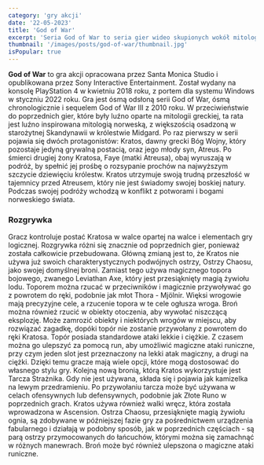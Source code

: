 ```yaml
---
category: 'gry akcji'
date: '22-05-2023'
title: 'God of War'
excerpt: 'Seria God of War to seria gier wideo skupionych wokół mitologii greckiej, a po zakończeniu God of War III także mitologii nordyckiej. Spartański wojownik Kratos, który urodził się jako półbóg i stał się bogiem wojny, walczy z ludźmi, potworami, a nawet bogami w jego dążeniu do zemsty.'
thumbnail: '/images/posts/god-of-war/thumbnail.jpg'
isPopular: true
---
```


**God of War** to gra akcji opracowana przez Santa Monica Studio i opublikowana przez Sony Interactive Entertainment. Został wydany na konsolę PlayStation 4 w kwietniu 2018 roku, z portem dla systemu Windows w styczniu 2022 roku. Gra jest ósmą odsłoną serii God of War, ósmą chronologicznie i sequelem God of War III z 2010 roku. W przeciwieństwie do poprzednich gier, które były luźno oparte na mitologii greckiej, ta rata jest luźno inspirowana mitologią norweską, z większością osadzoną w starożytnej Skandynawii w królestwie Midgard. Po raz pierwszy w serii pojawia się dwóch protagonistów: Kratos, dawny grecki Bóg Wojny, który pozostaje jedyną grywalną postacią, oraz jego młody syn, Atreus. Po śmierci drugiej żony Kratosa, Faye (matki Atreusa), obaj wyruszają w podróż, by spełnić jej prośbę o rozsypanie prochów na najwyższym szczycie dziewięciu królestw. Kratos utrzymuje swoją trudną przeszłość w tajemnicy przed Atreusem, który nie jest świadomy swojej boskiej natury. Podczas swojej podróży wchodzą w konflikt z potworami i bogami norweskiego świata.

### Rozgrywka

Gracz kontroluje postać Kratosa w walce opartej na walce i elementach gry logicznej. Rozgrywka różni się znacznie od poprzednich gier, ponieważ została całkowicie przebudowana. Główną zmianą jest to, że Kratos nie używa już swoich charakterystycznych podwójnych ostrzy, Ostrzy Chaosu, jako swojej domyślnej broni. Zamiast tego używa magicznego topora bojowego, zwanego Leviathan Axe, który jest przesiąknięty magią żywiołu lodu. Toporem można rzucać w przeciwników i magicznie przywoływać go z powrotem do ręki, podobnie jak młot Thora - Mjölnir. Więksi wrogowie mają precyzyjne cele, a rzucenie topora w te cele ogłusza wroga. Broń można również rzucić w obiekty otoczenia, aby wywołać niszczącą eksplozję. Może zamrozić obiekty i niektórych wrogów w miejscu, aby rozwiązać zagadkę, dopóki topór nie zostanie przywołany z powrotem do ręki Kratosa. Topór posiada standardowe ataki lekkie i ciężkie. Z czasem można go ulepszyć za pomocą run, aby umożliwić magiczne ataki runiczne, przy czym jeden slot jest przeznaczony na lekki atak magiczny, a drugi na ciężki. Dzięki temu gracze mają wiele opcji, które mogą dostosować do własnego stylu gry. Kolejną nową bronią, którą Kratos wykorzystuje jest Tarcza Strażnika. Gdy nie jest używana, składa się i pojawia jak kamizelka na lewym przedramieniu. Po przywołaniu tarcza może być używana w celach ofensywnych lub defensywnych, podobnie jak Złote Runo w poprzednich grach. Kratos używa również walki wręcz, która została wprowadzona w Ascension. Ostrza Chaosu, przesiąknięte magią żywiołu ognia, są zdobywane w późniejszej fazie gry za pośrednictwem urządzenia fabularnego i działają w podobny sposób, jak w poprzednich częściach - są parą ostrzy przymocowanych do łańcuchów, którymi można się zamachnąć w różnych manewrach. Broń może być również ulepszona o magiczne ataki runiczne.
